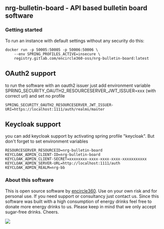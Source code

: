 ## nrg-bulletin-board - API based bulletin board software

### Getting started
To run an instance with default settings without any security do this:

```
docker run -p 50005:50005 -p 50006:50006 \
    --env SPRING_PROFILES_ACTIVE=insecure \
    registry.gitlab.com/encircle360-oss/nrg-bulletin-board:latest
```

## OAuth2 support
to run the software with an oauth2 issuer just add environment variable SPRING_SECURITY_OAUTH2_RESOURCESERVER_JWT_ISSUER=xxx (with correct url) and set no profile

```
SPRING_SECURITY_OAUTH2_RESOURCESERVER_JWT_ISSUER-URI=https://localhost:1111/auth/realms/master
```

## Keycloak support
you can add keycloak support by activating spring profile "keycloak". But don't forget to set environment variables

```
RESOURCESERVER_RESOURCEID=nrg-bulletin-board
KEYCLOAK_ADMIN_CLIENT-ID=nrg-bulletin-board
KEYCLOAK_ADMIN_CLIENT-SECRET=xxxxxxxx-xxxx-xxxx-xxxx-xxxxxxxxxxx
KEYCLOAK_ADMIN_SERVER-URL=http://localhost:1111/auth
KEYCLOAK_ADMIN_REALM=nrg-bb
```

### About this software
This is open source software by [encircle360](https://encircle360.com).
Use on your own risk and for personal use. If you need support or consultancy just contact us.
Since this software was built with a high consumption of energy drinks feel free to donate more energy drinks to us.
Please keep in mind that we only accept sugar-free drinks.
Cheers. 

![](nrg-consumption-encircle360.jpg)

